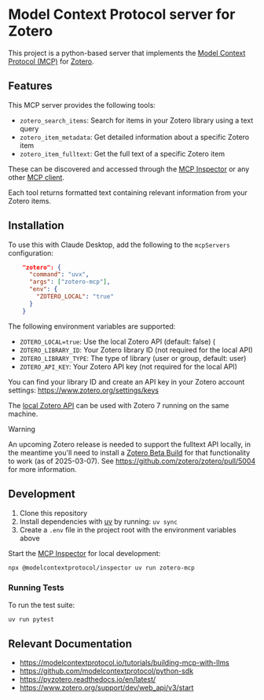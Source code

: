 # Model Context Protocol server for Zotero

This project is a python-based server that implements the [Model Context Protocol (MCP)](https://modelcontextprotocol.io/introduction) for [Zotero](https://www.zotero.org/).

## Features

This MCP server provides the following tools:

- `zotero_search_items`: Search for items in your Zotero library using a text query
- `zotero_item_metadata`: Get detailed information about a specific Zotero item
- `zotero_item_fulltext`: Get the full text of a specific Zotero item

These can be discovered and accessed through the [MCP Inspector](https://modelcontextprotocol.io/docs/tools/inspector) or any other [MCP client](https://modelcontextprotocol.io/clients).

Each tool returns formatted text containing relevant information from your Zotero items.

## Installation

To use this with Claude Desktop, add the following to the `mcpServers` configuration:

```json
    "zotero": {
      "command": "uvx",
      "args": ["zotero-mcp"],
      "env": {
        "ZOTERO_LOCAL": "true"
      }
    }
```

The following environment variables are supported:

- `ZOTERO_LOCAL=true`: Use the local Zotero API (default: false) (
- `ZOTERO_LIBRARY_ID`: Your Zotero library ID (not required for the local API)
- `ZOTERO_LIBRARY_TYPE`: The type of library (user or group, default: user)
- `ZOTERO_API_KEY`: Your Zotero API key (not required for the local API)

You can find your library ID and create an API key in your Zotero account settings: https://www.zotero.org/settings/keys

The [local Zotero API](https://groups.google.com/g/zotero-dev/c/ElvHhIFAXrY/m/fA7SKKwsAgAJ) can be used with Zotero 7 running on the same machine.

> [!WARNING]
> An upcoming Zotero release is needed to support the fulltext API locally, in the meantime you'll need to install a [Zotero Beta Build](https://www.zotero.org/support/beta_builds) for that functionality to work (as of 2025-03-07). See https://github.com/zotero/zotero/pull/5004 for more information.

## Development

1. Clone this repository
1. Install dependencies with [uv](https://docs.astral.sh/uv/) by running: `uv sync`
1. Create a `.env` file in the project root with the environment variables above

Start the [MCP Inspector](https://modelcontextprotocol.io/docs/tools/inspector) for local development:

```bash
npx @modelcontextprotocol/inspector uv run zotero-mcp
```

### Running Tests

To run the test suite:

```bash
uv run pytest
```

## Relevant Documentation

- https://modelcontextprotocol.io/tutorials/building-mcp-with-llms
- https://github.com/modelcontextprotocol/python-sdk
- https://pyzotero.readthedocs.io/en/latest/
- https://www.zotero.org/support/dev/web_api/v3/start

